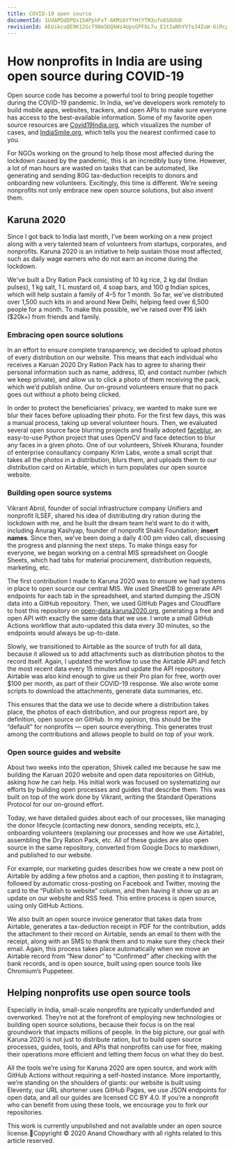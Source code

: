```yaml
---
title: COVID-19 open source
documentId: 1UdAPDdDPQs15APphFxT-6KMi6YfYHtYTN3ufo6SOUU0
revisionId: AEUikcuQE9K12Gc798m5DQkWs4UpsGPFbL7u_E1tIwNhYVfeJ4IuW-6iRcp5iMbp8GfB1ib8pwwBKAtq0pGd73Y
---
```


# How nonprofits in India are using open source during COVID-19

Open source code has become a powerful tool to bring people together during the COVID-19 pandemic. In India, we’ve developers work remotely to build mobile apps, websites, trackers, and open APIs to make sure everyone has access to the best-available information. Some of my favorite open source resources are [Covid19India.org](https://www.covid19india.org), which visualizes the number of cases, and [IndiaSmile.org](https://indiasmile.org), which tells you the nearest confirmed case to you.

For NGOs working on the ground to help those most affected during the lockdown caused by the pandemic, this is an incredibly busy time. However, a lot of man hours are wasted on tasks that can be automated, like generating and sending 80G tax-deduction receipts to donors and onboarding new volunteers. Excitingly, this time is different. We’re seeing nonprofits not only embrace new open source solutions, but also invent them.

## Karuna 2020

Since I got back to India last month, I’ve been working on a new project along with a very talented team of volunteers from startups, corporates, and nonprofits. Karuna 2020 is an initiative to help sustain those most affected, such as daily wage earners who do not earn an income during the lockdown.

We've built a Dry Ration Pack consisting of 10 kg rice, 2 kg dal (Indian pulses), 1 kg salt, 1 L mustard oil, 4 soap bars, and 100 g Indian spices, which will help sustain a family of 4–5 for 1 month. So far, we've distributed over 1,500 such kits in and around New Delhi, helping feed over 6,500 people for a month. To make this possible, we've raised over ₹16 lakh ($20k+) from friends and family.

### Embracing open source solutions

In an effort to ensure complete transparency, we decided to upload photos of every distribution on our website. This means that each individual who receives a Karuan 2020 Dry Ration Pack has to agree to sharing their personal information such as name, address, ID, and contact number (which we keep private), and allow us to click a photo of them receiving the pack, which we’d publish online. Our on-ground volunteers ensure that no pack goes out without a photo being clicked.

In order to protect the beneficiaries’ privacy, we wanted to make sure we blur their faces before uploading their photo. For the first few days, this was a manual process, taking up several volunteer hours. Then, we evaluated several open source face blurring projects and finally adopted [faceblur](https://github.com/Karuna2020/faceblur), an easy-to-use Python project that uses OpenCV and face detection to blur any faces in a given photo. One of our volunteers, Shivek Khurana, founder of enterprise consultancy company Krim Labs, wrote a small script that takes all the photos in a distribution, blurs them, and uploads them to our distribution card on Airtable, which in turn populates our open source website.

### Building open source systems

Vikrant Abrol, founder of social infrastructure company Unifiers and nonprofit ILSEF, shared his idea of distributing dry ration during the lockdown with me, and he built the dream team he’d want to do it with, including Anurag Kashyap, founder of nonprofit Shakti Foundation; **insert names**. Since then, we’ve been doing a daily 4:00 pm video call, discussing the progress and planning the next steps. To make things easy for everyone, we began working on a central MIS spreadsheet on Google Sheets, which had tabs for material procurement, distribution requests, marketing, etc.

The first contribution I made to Karuna 2020 was to ensure we had systems in place to open source our central MIS. We used SheetDB to generate API endpoints for each tab in the spreadsheet, and started dumping the JSON data into a GitHub repository. Then, we used GitHub Pages and Cloudflare to host this repository on [open-data.karuna2020.org](https://open-data.karuna2020.org), generating a free and open API with exactly the same data that we use. I wrote a small GitHub Actions workflow that auto-updated this data every 30 minutes, so the endpoints would always be up-to-date.

Slowly, we transitioned to Airtable as the source of truth for all data, because it allowed us to add attachments such as distribution photos to the record itself. Again, I updated the workflow to use the Airtable API and fetch the most recent data every 15 minutes and update the API repository. Airtable was also kind enough to give us their Pro plan for free, worth over $100 per month, as part of their COVID-19 response. We also wrote some scripts to download the attachments, generate data summaries, etc.

This ensures that the data we use to decide where a distribution takes place, the photos of each distribution, and our progress report are, by definition, open source on GitHub. In my opinion, this should be the “default” for nonprofits — open source everything. This generates trust among the contributions and allows people to build on top of your work.

### Open source guides and website

About two weeks into the operation, Shivek called me because he saw me building the Karuan 2020 website and open data repositories on GitHub, asking how he can help. His initial work was focused on systematizing our efforts by building open processes and guides that describe them. This was built on top of the work done by Vikrant, writing the Standard Operations Protocol for our on-ground effort.

Today, we have detailed guides about each of our processes, like managing the donor lifecycle (contacting new donors, sending receipts, etc.), onboarding volunteers (explaining our processes and how we use Airtable), assembling the Dry Ration Pack, etc. All of these guides are also open source in the same repository, converted from Google Docs to markdown, and published to our website.

For example, our marketing guides describes how we create a new post on Airtable by adding a few photos and a caption, then posting it to Instagram, followed by automatic cross-posting on Facebook and Twitter, moving the card to the “Publish to website” column, and then having it show up as an update on our website and RSS feed. This entire process is open source, using only GitHub Actions.

We also built an open source invoice generator that takes data from Airtable, generates a tax-deduction receipt in PDF for the contribution, adds the attachment to their record on Airtable, sends an email to them with the receipt, along with an SMS to thank them and to make sure they check their email. Again, this process takes place automatically when we move an Airtable record from “New donor” to “Confirmed” after checking with the bank records, and is open source, built using open source tools like Chromium’s Puppeteer.

## Helping nonprofits use open source tools

Especially in India, small-scale nonprofits are typically underfunded and overworked. They’re not at the forefront of employing new technologies or building open source solutions, because their focus is on the real groundwork that impacts millions of people. In the big picture, our goal with Karuna 2020 is not just to distribute ration, but to build open source processes, guides, tools, and APIs that nonprofits can use for free, making their operations more efficient and letting them focus on what they do best.

All the tools we’re using for Karuna 2020 are open source, and work with GitHub Actions without requiring a self-hosted instance. More importantly, we’re standing on the shoulders of giants: our website is built using Eleventy, our URL shortener uses GitHub Pages, we use JSON endpoints for open data, and all our guides are licensed CC BY 4.0. If you’re a nonprofit who can benefit from using these tools, we encourage you to fork our repositories.

This work is currently unpublished and not available under an open source license.Copyright © 2020 Anand Chowdhary with all rights related to this article reserved.


